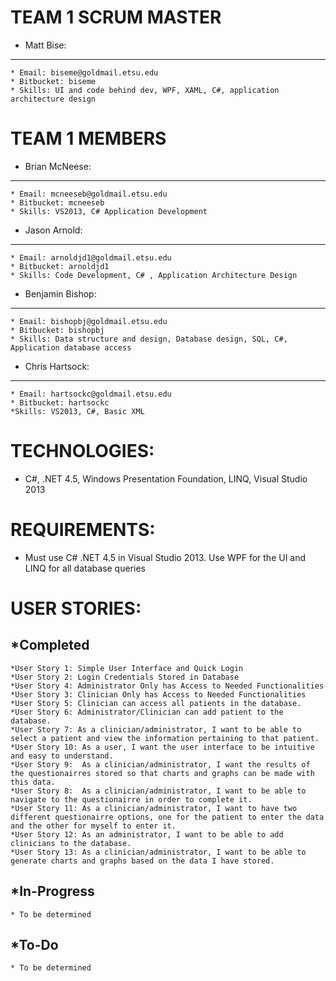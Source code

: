 TEAM 1 SCRUM MASTER 
=====
* Matt Bise:
-----
	* Email: biseme@goldmail.etsu.edu
	* Bitbucket: biseme
	* Skills: UI and code behind dev, WPF, XAML, C#, application architecture design

TEAM 1 MEMBERS
=====	
* Brian McNeese:
-----
	* Email: mcneeseb@goldmail.etsu.edu
	* Bitbucket: mcneeseb
	* Skills: VS2013, C# Application Development

* Jason Arnold:
-----
	* Email: arnoldjd1@goldmail.etsu.edu
	* Bitbucket: arnoldjd1
	* Skills: Code Development, C# , Application Architecture Design 
	
* Benjamin Bishop:
-----
	* Email: bishopbj@goldmail.etsu.edu
	* Bitbucket: bishopbj
	* Skills: Data structure and design, Database design, SQL, C#, Application database access

* Chris Hartsock:
-----
	* Email: hartsockc@goldmail.etsu.edu
	* Bitbucket: hartsockc
	*Skills: VS2013, C#, Basic XML

TECHNOLOGIES:
=====
* C#, .NET 4.5, Windows Presentation Foundation, LINQ, Visual Studio 2013

REQUIREMENTS:
=====
* Must use C# .NET 4.5 in Visual Studio 2013. Use WPF for the UI and LINQ for all database queries


USER STORIES:
=====
*Completed
-----
	*User Story 1: Simple User Interface and Quick Login
	*User Story 2: Login Credentials Stored in Database
	*User Story 4: Administrator Only has Access to Needed Functionalities
    *User Story 3: Clinician Only has Access to Needed Functionalities
    *User Story 5: Clinician can access all patients in the database.
	*User Story 6: Administrator/Clinician can add patient to the database.
	*User Story 7: As a clinician/administrator, I want to be able to select a patient and view the information pertaining to that patient.
	*User Story 10: As a user, I want the user interface to be intuitive and easy to understand.
	*User Story 9:  As a clinician/administrator, I want the results of the questionairres stored so that charts and graphs can be made with this data.
	*User Story 8:  As a clinician/administrator, I want to be able to navigate to the questionairre in order to complete it.
	*User Story 11: As a clinician/administrator, I want to have two different questionairre options, one for the patient to enter the data and the other for myself to enter it.
	*User Story 12: As an administrator, I want to be able to add clinicians to the database.
    *User Story 13: As a clinician/administrator, I want to be able to generate charts and graphs based on the data I have stored.

*In-Progress
-----
	* To be determined
	
	
*To-Do
-----
	
	* To be determined
